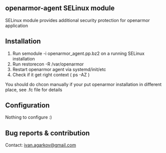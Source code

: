 ## openarmor-agent SELinux module

SELinux module provides additional security protection for openarmor application

## Installation

1. Run semodule -i openarmor_agent.pp.bz2 on a running SELinux installation
2. Run restorecon -R /var/openarmor
3. Restart openarmor agent via systemd/init/etc
4. Check if it get right context ( ps -AZ )

You should do chcon manually if your put openarmor installation in different place, see .fc file for details

## Configuration

Nothing to configure :)

## Bug reports & contribution

Contact: ivan.agarkov@gmail.com
